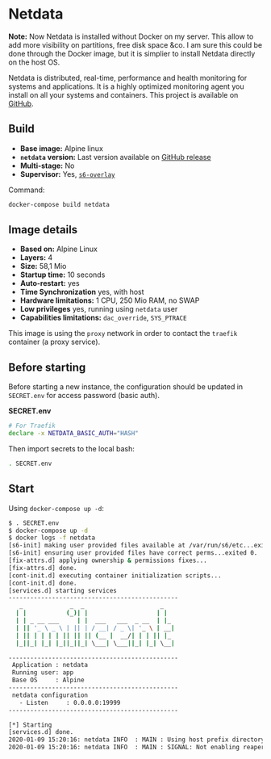 # Netdata

**Note:** Now Netdata is installed without Docker on my server. This allow to add more visibility on partitions, free disk space &co.
I am sure this could be done through the Docker image, but it is simplier to install Netdata directly on the host OS.

Netdata is distributed, real-time, performance and health monitoring for systems and applications. It is a highly optimized monitoring agent you install on all your systems and containers. This project is available on [GitHub](https://github.com/netdata/netdata/).


## Build

* **Base image:** Alpine linux
* **`netdata` version:** Last version available on [GitHub release](https://github.com/netdata/netdata/releases)
* **Multi-stage:** No
* **Supervisor:** Yes, [`s6-overlay`](https://github.com/just-containers/s6-overlay#goals)

Command:

```bash
docker-compose build netdata
```

## Image details

* **Based on:** Alpine Linux
* **Layers:** 4
* **Size:** 58,1 Mio
* **Startup time:** 10 seconds
* **Auto-restart:** yes
* **Time Synchronization** yes, with host
* **Hardware limitations:** 1 CPU, 250 Mio RAM, no SWAP
* **Low privileges** yes, running using `netdata` user
* **Capabilities limitations:** `dac_override`, `SYS_PTRACE`

This image is using the `proxy` network in order to contact the `traefik` container (a proxy service).


## Before starting
Before starting a new instance, the configuration should be updated in `SECRET.env` for access password (basic auth).

**SECRET.env**

```bash
# For Traefik
declare -x NETDATA_BASIC_AUTH="HASH"
```

Then import secrets to the local bash:

```bash
. SECRET.env
```


## Start

Using `docker-compose up -d`:

```bash
$ . SECRET.env
$ docker-compose up -d 
$ docker logs -f netdata
[s6-init] making user provided files available at /var/run/s6/etc...exited 0.
[s6-init] ensuring user provided files have correct perms...exited 0.
[fix-attrs.d] applying ownership & permissions fixes...
[fix-attrs.d] done.
[cont-init.d] executing container initialization scripts...
[cont-init.d] done.
[services.d] starting services
-----------------------------------------------
   _             _  _                     _
  | |           (_)| |                   | |
  | | _ __ ___     | |  ___   ___  _ __  | |_
  | || '_ \ _ \ | || | / __| / _ \| '_ \ | __|
  | || | | | | || || || (__ |  __/| | | || |_
  |_||_| |_| |_||_||_| \___| \___||_| |_| \__|

-----------------------------------------------
 Application : netdata
 Running user: app
 Base OS     : Alpine
-----------------------------------------------
 netdata configuration
   - Listen     : 0.0.0.0:19999
-----------------------------------------------

[*] Starting
[services.d] done.
2020-01-09 15:20:16: netdata INFO  : MAIN : Using host prefix directory '/host'
2020-01-09 15:20:16: netdata INFO  : MAIN : SIGNAL: Not enabling reaper
```
